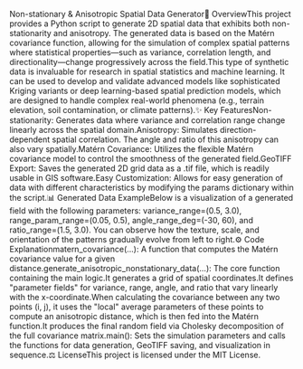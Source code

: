 Non-stationary & Anisotropic Spatial Data Generator📝 OverviewThis project provides a Python script to generate 2D spatial data that exhibits both non-stationarity and anisotropy. The generated data is based on the Matérn covariance function, allowing for the simulation of complex spatial patterns where statistical properties—such as variance, correlation length, and directionality—change progressively across the field.This type of synthetic data is invaluable for research in spatial statistics and machine learning. It can be used to develop and validate advanced models like sophisticated Kriging variants or deep learning-based spatial prediction models, which are designed to handle complex real-world phenomena (e.g., terrain elevation, soil contamination, or climate patterns).✨ Key FeaturesNon-stationarity: Generates data where variance and correlation range change linearly across the spatial domain.Anisotropy: Simulates direction-dependent spatial correlation. The angle and ratio of this anisotropy can also vary spatially.Matérn Covariance: Utilizes the flexible Matérn covariance model to control the smoothness of the generated field.GeoTIFF Export: Saves the generated 2D grid data as a .tif file, which is readily usable in GIS software.Easy Customization: Allows for easy generation of data with different characteristics by modifying the params dictionary within the script.📊 Generated Data ExampleBelow is a visualization of a generated field with the following parameters: variance_range=(0.5, 3.0), range_param_range=(0.05, 0.5), angle_range_deg=(-30, 60), and ratio_range=(1.5, 3.0). You can observe how the texture, scale, and orientation of the patterns gradually evolve from left to right.⚙️ Code Explanationmatern_covariance(...): A function that computes the Matérn covariance value for a given distance.generate_anisotropic_nonstationary_data(...): The core function containing the main logic.It generates a grid of spatial coordinates.It defines "parameter fields" for variance, range, angle, and ratio that vary linearly with the x-coordinate.When calculating the covariance between any two points (i, j), it uses the "local" average parameters of these points to compute an anisotropic distance, which is then fed into the Matérn function.It produces the final random field via Cholesky decomposition of the full covariance matrix.main(): Sets the simulation parameters and calls the functions for data generation, GeoTIFF saving, and visualization in sequence.⚖️ LicenseThis project is licensed under the MIT License.
